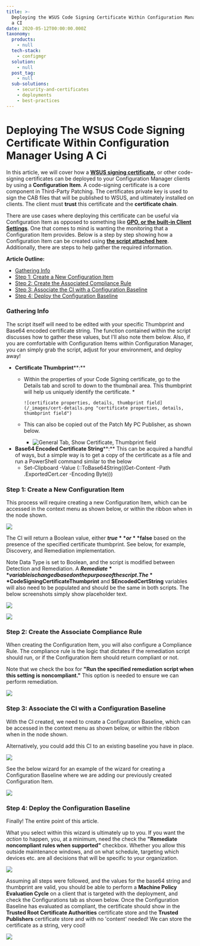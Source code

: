 ```yaml
---
title: >-
  Deploying the WSUS Code Signing Certificate Within Configuration Manager Using
  a CI
date: 2020-05-12T00:00:00.000Z
taxonomy:
  products:
    - null
  tech-stack:
    - configmgr
  solution:
    - null
  post_tag:
    - null
  sub-solutions:
    - security-and-certificates
    - deployments
    - best-practices
---
```


# Deploying The WSUS Code Signing Certificate Within Configuration Manager Using A Ci

In this article, we will cover how a [**WSUS signing certificate**](../../wsus-signing-certificate-options-for-third-party-updates-in-configuration-manager/)**,** or other code-signing certificates can be deployed to your Configuration Manager clients by using a **Configuration Item**. A code-signing certificate is a core component in Third-Party Patching. The certificates private key is used to sign the CAB files that will be published to WSUS, and ultimately installed on clients. The client must **trust** this certificate and the **certificate chain**.

There are use cases where deploying this certificate can be useful via Configuration Item as opposed to something like [**GPO, or the built-in Client Settings**](../../how-to-deploy-the-wsus-signing-certificate-for-third-party-software-updates/). One that comes to mind is wanting the monitoring that a Configuration Item provides. Below is a step by step showing how a Configuration Item can be created using [**the script attached here**](https://patchmypc.com/app/uploads/2025/06/Script_Register-CodeSigningCertificate.zip). Additionally, there are steps to help gather the required information.

**Article Outline:**

* [Gathering Info](deploying-the-wsus-code-signing-certificate-within-configuration-manager-using-a-ci.md#GatheringInfo)
* [Step 1: Create a New Configuration Item](deploying-the-wsus-code-signing-certificate-within-configuration-manager-using-a-ci.md#CreateCI)
* [Step 2: Create the Associated Compliance Rule](deploying-the-wsus-code-signing-certificate-within-configuration-manager-using-a-ci.md#CreateCR)
* [Step 3: Associate the CI with a Configuration Baseline](deploying-the-wsus-code-signing-certificate-within-configuration-manager-using-a-ci.md#CreateCB)
* [Step 4: Deploy the Configuration Baseline](deploying-the-wsus-code-signing-certificate-within-configuration-manager-using-a-ci.md#DeployCB)

### Gathering Info

The script itself will need to be edited with your specific Thumbprint and Base64 encoded certificate string. The function contained within the script discusses how to gather these values, but I'll also note them below. Also, if you are comfortable with Configuration Items within Configuration Manager, you can simply grab the script, adjust for your environment, and deploy away!

* **Certificate Thumbprint**\*\*:\*\*
  * Within the properties of your Code Signing certificate, go to the Details tab and scroll to down to the thumbnail area. This thumbprint will help us uniquely identify the certificate.
    *

        ![certificate properties, details, thumbprint field](/_images/cert-details.png "certificate properties, details, thumbprint field")
  * This can also be copied out of the Patch My PC Publisher, as shown below.
    * ![General Tab, Show Certificate, Thumbprint field](/_images/publisher-show-certificate.png "General Tab, Show Certificate, Thumbprint field")
* **Base64 Encoded Certificate String**\*\*:\*\* This can be acquired a handful of ways, but a simple way is to get a copy of the certificate as a file and run a PowerShell command similar to the below
  * Set-Clipboard -Value (::ToBase64String((Get-Content -Path .ExportedCert.cer -Encoding Byte)))

### Step 1: Create a New Configuration Item

This process will require creating a new Configuration Item, which can be accessed in the context menu as shown below, or within the ribbon when in the node shown.

![](/_images/new_configuration.png)

The CI will return a Boolean value, either **$true** or **$false** based on the presence of the specified certificate thumbprint. See below, for example, Discovery, and Remediation implementation.

Note Data Type is set to Boolean, and the script is modified between Detection and Remediation. A **$Remediate** variable is changed based on the purpose of the script. The **$CodeSigningCertificateThumbprint** and **$EncodedCertString** variables will also need to be populated and should be the same in both scripts. The below screenshots simply show placeholder text.

![](/_images/placeholder_text.png)

![](/_images/place_holder_text_2.png)

### Step 2: Create the Associate Compliance Rule

When creating the Configuration Item, you will also configure a Compliance Rule. The compliance rule is the logic that dictates if the remediation script should run, or if the Configuration Item should return compliant or not.

Note that we check the box for **"Run the specified remediation script when this setting is noncompliant."** This option is needed to ensure we can perform remediation.

![](/_images/associate_compliance.png)

### Step 3: Associate the CI with a Configuration Baseline

With the CI created, we need to create a Configuration Baseline, which can be accessed in the context menu as shown below, or within the ribbon when in the node shown.

Alternatively, you could add this CI to an existing baseline you have in place.

![](/_images/configuration_baseline.png)

See the below wizard for an example of the wizard for creating a Configuration Baseline where we are adding our previously created Configuration Item.

![](/_images/Configuration_item-1024x505.png)

### Step 4: Deploy the Configuration Baseline

Finally! The entire point of this article.

What you select within this wizard is ultimately up to you. If you want the _action_ to happen, you, at a minimum, need the check the **"Remediate noncompliant rules when supported"** checkbox. Whether you allow this outside maintenance windows, and on what schedule, targeting which devices etc. are all decisions that will be specific to your organization.

![](/_images/your_organization.png)

Assuming all steps were followed, and the values for the base64 string and thumbprint are valid, you should be able to perform a **Machine Policy Evaluation Cycle** on a client that is targeted with the deployment, and check the Configurations tab as shown below. Once the Configuration Baseline has evaluated as compliant, the certificate should show in the **Trusted Root Certificate Authorities** certificate store and the **Trusted Publishers** certificate store and with no 'content' needed! We can store the certificate as a string, very cool!&#x20;

![](/_images/very_cool.png)